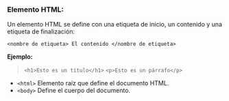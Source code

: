### Elemento HTML:

Un elemento HTML se define con una etiqueta de inicio, un contenido y una etiqueta de finalización:

``<nombre de etiqueta> El contenido </nombre de etiqueta>``

**Ejemplo:**            
            
  >`<h1>Esto es un título</h1>`
  >`<p>Esto es un párrafo</p>`

- ``<html>`` Elemento raíz que define el documento HTML.
- ``<body>`` Define el cuerpo del documento.
